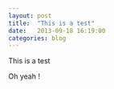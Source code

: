 ```yaml
---
layout: post
title:  "This is a test"
date:   2013-09-18 16:19:00
categories: blog
---
```


This is a test

Oh yeah !
